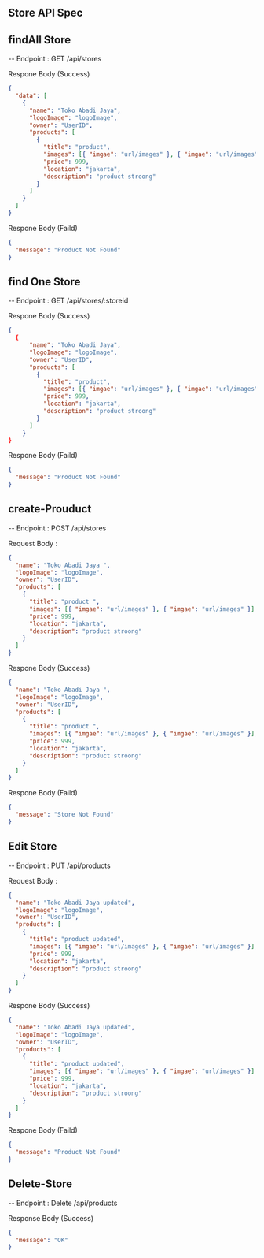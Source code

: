 ## Store API Spec

## findAll Store

-- Endpoint : GET /api/stores

Respone Body (Success)

```json
{
  "data": [
    {
      "name": "Toko Abadi Jaya",
      "logoImage": "logoImage",
      "owner": "UserID",
      "products": [
        {
          "title": "product",
          "images": [{ "imgae": "url/images" }, { "imgae": "url/images" }],
          "price": 999,
          "location": "jakarta",
          "description": "product stroong"
        }
      ]
    }
  ]
}
```

Respone Body (Faild)

```json
{
  "message": "Product Not Found"
}
```

## find One Store

-- Endpoint : GET /api/stores/:storeid

Respone Body (Success)

```json
{
  {
      "name": "Toko Abadi Jaya",
      "logoImage": "logoImage",
      "owner": "UserID",
      "products": [
        {
          "title": "product",
          "images": [{ "imgae": "url/images" }, { "imgae": "url/images" }],
          "price": 999,
          "location": "jakarta",
          "description": "product stroong"
        }
      ]
    }
}
```

Respone Body (Faild)

```json
{
  "message": "Product Not Found"
}
```

## create-Prouduct

-- Endpoint : POST /api/stores

Request Body :

```json
{
  "name": "Toko Abadi Jaya ",
  "logoImage": "logoImage",
  "owner": "UserID",
  "products": [
    {
      "title": "product ",
      "images": [{ "imgae": "url/images" }, { "imgae": "url/images" }],
      "price": 999,
      "location": "jakarta",
      "description": "product stroong"
    }
  ]
}
```

Respone Body (Success)

```json
{
  "name": "Toko Abadi Jaya ",
  "logoImage": "logoImage",
  "owner": "UserID",
  "products": [
    {
      "title": "product ",
      "images": [{ "imgae": "url/images" }, { "imgae": "url/images" }],
      "price": 999,
      "location": "jakarta",
      "description": "product stroong"
    }
  ]
}
```

Respone Body (Faild)

```json
{
  "message": "Store Not Found"
}
```

## Edit Store

-- Endpoint : PUT /api/products

Request Body :

```json
{
  "name": "Toko Abadi Jaya updated",
  "logoImage": "logoImage",
  "owner": "UserID",
  "products": [
    {
      "title": "product updated",
      "images": [{ "imgae": "url/images" }, { "imgae": "url/images" }],
      "price": 999,
      "location": "jakarta",
      "description": "product stroong"
    }
  ]
}
```

Respone Body (Success)

```json
{
  "name": "Toko Abadi Jaya updated",
  "logoImage": "logoImage",
  "owner": "UserID",
  "products": [
    {
      "title": "product updated",
      "images": [{ "imgae": "url/images" }, { "imgae": "url/images" }],
      "price": 999,
      "location": "jakarta",
      "description": "product stroong"
    }
  ]
}
```

Respone Body (Faild)

```json
{
  "message": "Product Not Found"
}
```

## Delete-Store

-- Endpoint : Delete /api/products

Response Body (Success)

```json
{
  "message": "OK"
}
```

